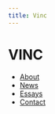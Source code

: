 ```yaml
---
title: Vinc
---
```


# VINC

- [About](/about)
- [News](/news)
- [Essays](/essays)
- [Contact](/contact)
